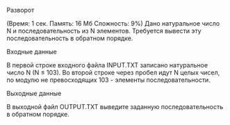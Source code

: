 Разворот

(Время: 1 сек. Память: 16 Мб Сложность: 9%)
Дано натуральное число N и последовательность из N элементов. Требуется вывести эту последовательность в обратном порядке.

Входные данные

В первой строке входного файла INPUT.TXT записано натуральное число N (N ≤ 103). Во второй строке через пробел идут N целых чисел, по модулю не превосходящих 103 - элементы последовательности.

Выходные данные

В выходной файл OUTPUT.TXT выведите заданную последовательность в обратном порядке.